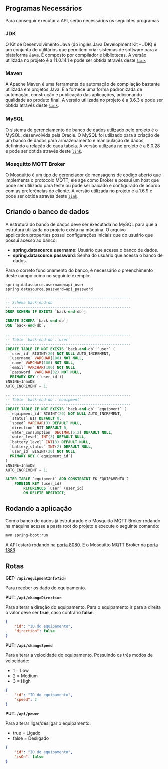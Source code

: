 ## Programas Necessários

Para conseguir executar a API, serão necessários os seguintes programas

### JDK

O Kit de Desenvolvimento Java (do inglês Java Development Kit - JDK) é um conjunto de utilitários que
permitem criar sistemas de software para a plataforma Java. É composto por compilador e bibliotecas.
A versão utilizada no projeto é a 11.0.14.1 e pode ser obtida através deste
[`link`](https://www.oracle.com/br/java/technologies/javase/jdk11-archive-downloads.html)

### Maven

A Apache Maven é uma ferramenta de automação de compilação bastante utilizada em projetos Java.
Ela fornece uma forma padronizada de automação, construção e publicação das aplicações, adicionando
qualidade ao produto final. A versão utilizada no projeto é a 3.6.3 e pode ser obtida através deste
[`link`](https://downloads.apache.org/maven/maven-3/3.6.3/binaries/).

### MySQL

O sistema de gerenciamento de banco de dados utilizado pelo projeto é o MySQL, desenvolvida pela Oracle.
O MySQL foi utilizado para a criação de um banco de dados para armazenamento e manipulação de dados,
definindo a relação de cada tabela. A versão utilizada no projeto é a 8.0.28 e pode ser obtida através deste
[`link`](https://dev.mysql.com/downloads/installer/).

### Mosquitto MQTT Broker

O Mosquitto é um tipo de gerenciador de mensagens de código aberto que implementa o protocolo MQTT, ele age
como Broker e possui um host que pode ser utilizado para teste ou pode ser baixado e configurado de acordo
com as preferências do cliente. A versão utilizada no projeto é a 1.6.9 e pode ser obtida através deste
[`link`](https://mosquitto.org/download/).

## Criando o banco de dados

A estrutura do banco de dados deve ser executada no MySQL para que a estrutura utilizada no projeto exista na máquina.
O arquivo application.properties possui configurações iniciais que do usuário que possui acesso ao banco:

- **spring.datasource.username**: Usuário que acessa o banco de dados.
- **spring.datasource.password**: Senha do usuário que acessa o banco de dados.

Para o correto funcionamento do banco, é necessário o preenchimento deste campo como no seguinte exemplo:

```
spring.datasource.username=api_user
spring.datasource.password=api_password
```


```sql
-- -----------------------------------------------------
-- Schema back-end-db
-- -----------------------------------------------------
DROP SCHEMA IF EXISTS `back-end-db`;

CREATE SCHEMA `back-end-db`;
USE `back-end-db`;

-- -----------------------------------------------------
-- Table `back-end-db`.`user`
-- -----------------------------------------------------
CREATE TABLE IF NOT EXISTS `back-end-db`.`user` (
  `user_id` BIGINT(20) NOT NULL AUTO_INCREMENT,
  `username` VARCHAR(100) NOT NULL,
  `name` VARCHAR(100) NOT NULL,
  `email` VARCHAR(100) NOT NULL,
  `password` VARCHAR(32) NOT NULL,
  PRIMARY KEY (`user_id`))
ENGINE=InnoDB
AUTO_INCREMENT = 1;

-- -----------------------------------------------------
-- Table `back-end-db`.`equipment`
-- -----------------------------------------------------
CREATE TABLE IF NOT EXISTS `back-end-db`.`equipment` (
  `equipment_id` BIGINT(20) NOT NULL AUTO_INCREMENT,
  `status` BIT DEFAULT 0,
  `speed` VARCHAR(3) DEFAULT NULL,
  `direction` BIT DEFAULT 0,
  `water_consumption` DECIMAL(5,2) DEFAULT NULL,
  `water_level` INT(3) DEFAULT NULL,
  `battery_level` INT(3) DEFAULT NULL,
  `battery_status` INT(2) DEFAULT NULL,
  `user_id` BIGINT(20) NOT NULL,
  PRIMARY KEY (`equipment_id`)
) 
ENGINE=InnoDB
AUTO_INCREMENT = 1;

ALTER TABLE `equipment` ADD CONSTRAINT FK_EQUIPAMENTO_2
    FOREIGN KEY (user_id)
        REFERENCES `user` (user_id)
        ON DELETE RESTRICT;
```

## Rodando a aplicação

Com o banco de dados já estruturado e o Mosquitto MQTT Broker rodando na máquina acesse a pasta root do projeto e execute
o seguinte comando:

```bash
mvn spring-boot:run
```

A API estará rodando na [porta 8080](http://localhost:8080). E o Mosquitto MQTT Broker na [porta 1883](http://localhost:1883).

## Rotas

**GET: `/api/equipmentInfo?id=`**

Para receber os dado do equipamento.

**PUT: `/api/changeDirection`**

Para alterar a direção do equipamento. Para o equipamento ir para a direita o valor deve ser **true**, caso contrário **false**.

```json
{
    "id": "ID do equipamento",
    "direction": false
}
```

**PUT: `/api/changeSpeed`**

Para alterar a velocidade do equipamento. Possuindo os três modos de velocidade:

- 1 = Low
- 2 = Medium
- 3 = High

```json
{
    "id": "ID do equipamento",
    "speed": 2
}
```

**PUT: `/api/power`**

Para alterar ligar/desligar o equipamento.

- true = Ligado
- false = Desligado

```json
{
    "id": "ID do equipamento",
    "isOn": false
}
```
